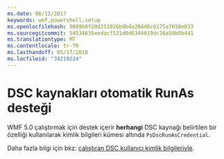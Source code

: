 ```yaml
---
ms.date: 06/12/2017
keywords: wmf,powershell,setup
ms.openlocfilehash: 900960f20d251020b9b4a284d6c6175a7038e033
ms.sourcegitcommit: 54534635eedacf531d8d6344019dc16a50b8b441
ms.translationtype: MT
ms.contentlocale: tr-TR
ms.lasthandoff: 05/17/2018
ms.locfileid: "34219224"
---
```

# <a name="automatic-runas-support-for-dsc-resources"></a>DSC kaynakları otomatik RunAs desteği

WMF 5.0 çalıştırmak için destek içerir **herhangi** DSC kaynağı belirtilen bir özelliği kullanılarak kimlik bilgileri kümesi altında `PsDscRunAsCredential`.

Daha fazla bilgi için bkz: [çalıştıran DSC kullanıcı kimlik bilgileriyle](https://msdn.microsoft.com/powershell/dsc/runasuser).
